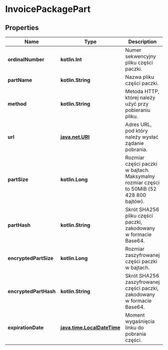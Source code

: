 
# InvoicePackagePart

## Properties
| Name | Type | Description | Notes |
| ------------ | ------------- | ------------- | ------------- |
| **ordinalNumber** | **kotlin.Int** | Numer sekwencyjny pliku części paczki. |  |
| **partName** | **kotlin.String** | Nazwa pliku części paczki. |  |
| **method** | **kotlin.String** | Metoda HTTP, której należy użyć przy pobieraniu pliku. |  |
| **url** | [**java.net.URI**](java.net.URI.md) | Adres URL, pod który należy wysłać żądanie pobrania. |  |
| **partSize** | **kotlin.Long** | Rozmiar części paczki w bajtach. Maksymalny rozmiar części to 50MiB (52 428 800 bajtów). |  |
| **partHash** | **kotlin.String** | Skrót SHA256 pliku części paczki, zakodowany w formacie Base64. |  |
| **encryptedPartSize** | **kotlin.Long** | Rozmiar zaszyfrowanej części paczki w bajtach. |  |
| **encryptedPartHash** | **kotlin.String** | Skrót SHA256 zaszyfrowanej części paczki, zakodowany w formacie Base64. |  |
| **expirationDate** | [**java.time.LocalDateTime**](java.time.LocalDateTime.md) | Moment wygaśnięcia linku do pobrania części. |  |



